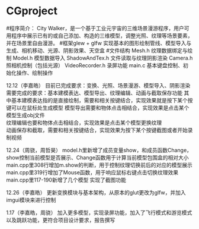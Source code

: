 # CGproject
#程序简介：
City Walker，是一个基于工业元宇宙的三维场景漫游程序，用户可用程序中展示已有的或自己添加、构造的三维模型，调整光照、纹理等场景要素，并在场景里自由漫游。
#框架glew + glfw
实现基本的图形绘制管线、模型导入与生成、相机移动、光源、阴影效果、天空盒
#文件结构
Mesh.h 纹理数据绑定与绘制
Model.h 模型数据导入
ShadowAndTex.h 文件读取与纹理阴影渲染
Camera.h 照相机控制（包括光源）
VideoRecorder.h 录屏功能
main.c 基本键盘控制、初始化操作、绘制操作

12.12（李嘉皓）
目前已完成要求：变换、光照、场景漫游、模型导入、阴影渲染
需要完成的要求：基本建模表达、模型导出、纹理编辑、动画与截取保存功能
其中基本建模表达指的是直接绘制，需要和相关按键结合，实现效果就是按下某个按键可以在鼠标处生成模型
模型导出需要和物体点击相结合，实现效果是点击某个模型生成obj文件  
纹理编辑也要和物体点击相结合，实现效果是点击某个模型更换纹理  
动画保存和截取，需要和相关按键结合，实现效果为按下某个按键截图或者开始录制视频

12.24（周骁，周哲昊）
model.h里新增了成员变量show，和成员函数Change，show控制当前模型是否展示、Change函数用于计算当前模型包围盒的相对大小  
main.cpp里308行增加m.show的判断，用于控制纹理切换前后的对应的模型展示  
main.cpp里319行增加了Mouse函数，用于响应鼠标右键点击切换纹理效果  
main.cpp里117-190新增了几个模型
实现了截图功能

12.26（李嘉皓）
更新变换模块与基本架构，从原本的glut更改为glfw，并加入imgui模块来进行控制

1.17（李嘉皓，周骁）
加入更多模型，实现录屏功能，加入了飞行模式和游览模式以及跳跃功能，更符合项目设计要求，报告撰写
